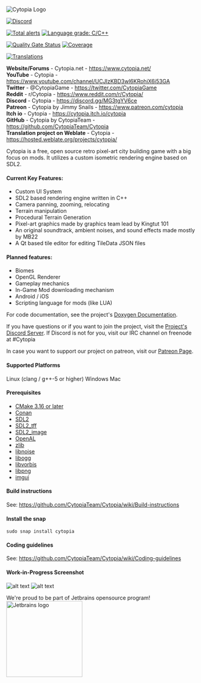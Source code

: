 ![Cytopia Logo](data/resources/images/app_icons/logo_big_textured.png?raw=1)

[![Discord](https://img.shields.io/discord/448344322887254018.svg?logo=discord)](https://discord.gg/qwa2H3G)

[![Total alerts](https://img.shields.io/lgtm/alerts/g/JimmySnails/Cytopia.svg?logo=lgtm&logoWidth=18)](https://lgtm.com/projects/g/JimmySnails/Cytopia/alerts/)
[![Language grade: C/C++](https://img.shields.io/lgtm/grade/cpp/g/JimmySnails/Cytopia.svg?logo=lgtm&logoWidth=18)](https://lgtm.com/projects/g/JimmySnails/Cytopia/context:cpp)

[![Quality Gate Status](https://sonarcloud.io/api/project_badges/measure?project=cytopia&metric=alert_status)](https://sonarcloud.io/dashboard?id=cytopia)
[![Coverage](https://sonarcloud.io/api/project_badges/measure?project=cytopia&metric=coverage)](https://sonarcloud.io/dashboard?id=cytopia)

[![Translations](https://hosted.weblate.org/widgets/cytopia/-/game/svg-badge.svg)](https://hosted.weblate.org/projects/cytopia/)


<b>Website/Forums</b> - Cytopia.net - <https://www.cytopia.net/><br>
<b>YouTube</b> - Cytopia - <https://www.youtube.com/channel/UCJIzKBD3wl6KRohiX6i53GA><br>
<b>Twitter</b> - @CytopiaGame - <https://twitter.com/CytopiaGame><br>
<b>Reddit</b> - r/Cytopia - <https://www.reddit.com/r/Cytopia/><br>
<b>Discord</b> - Cytopia - <https://discord.gg/MG3tgYV6ce><br>
<b>Patreon</b> - Cytopia by Jimmy Snails - <https://www.patreon.com/cytopia><br>
<b>Itch io</b> - Cytopia - <https://cytopia.itch.io/cytopia><br>
<b>GitHub</b> - Cytopia by CytopiaTeam - <https://github.com/CytopiaTeam/Cytopia><br>
<b>Translation project on Weblate</b> - Cytopia - <https://hosted.weblate.org/projects/cytopia/><br>

Cytopia is a free, open source retro pixel-art city building game with a big focus on mods. It utilizes a custom isometric rendering engine based on SDL2.

#### Current Key Features:
- Custom UI System
- SDL2 based rendering engine written in C++
- Camera panning, zooming, relocating
- Terrain manipulation
- Procedural Terrain Generation
- Pixel-art graphics made by graphics team lead by Kingtut 101
- An original soundtrack, ambient noises, and sound effects made mostly by MB22
- A Qt based tile editor for editing TileData JSON files

#### Planned features:
- Biomes
- OpenGL Renderer
- Gameplay mechanics
- In-Game Mod downloading mechanism
- Android / iOS
- Scripting language for mods (like LUA)

For code documentation, see the project's [Doxygen Documentation](https://cytopia-docs.netlify.app/).

If you have questions or if you want to join the project, visit the [Project's Discord Server](https://discord.gg/qwa2H3G).
If Discord is not for you, visit our IRC channel on freenode at #Cytopia

In case you want to support our project on patreon, visit our [Patreon Page](https://patreon.com/cytopia).


#### Supported Platforms
Linux (clang / g++-5 or higher)
Windows
Mac

#### Prerequisites

- [CMake 3.16 or later](https://cmake.org/)
- [Conan](https://conan.io)
- [SDL2](https://www.libsdl.org/)
- [SDL2_tff](https://www.libsdl.org/)
- [SDL2_image](https://www.libsdl.org/)
- [OpenAL](https://www.openal.org/)
- [zlib](https://www.zlib.net/)
- [libnoise](http://libnoise.sourceforge.net/)
- [libogg](https://www.xiph.org/ogg/)
- [libvorbis](https://www.xiph.org/vorbis/)
- [libpng](http://www.libpng.org/pub/png/libpng.html)
- [imgui](https://github.com/ocornut/imgui)

#### Build instructions

See: <https://github.com/CytopiaTeam/Cytopia/wiki/Build-instructions>

#### Install the snap

`sudo snap install cytopia`

#### Coding guidelines

See: <https://github.com/CytopiaTeam/Cytopia/wiki/Coding-guidelines>

#### Work-in-Progress Screenshot

![alt text](https://cytopia.net/github/Screenshot1.png)
![alt text](https://cytopia.net/github/Screenshot2.jpg)

We're proud to be part of Jetbrains opensource program!  
[<img src="https://cytopia.net/github/jetbrains.png" alt="Jetbrains logo" width="200" height="200"> ](https://www.jetbrains.com/?from=Cytopia)
